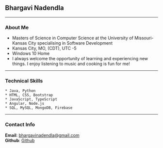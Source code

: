 ## Bhargavi Nadendla

---

### About Me
* Masters of Science in Computer Science at the University of Missouri-Kansas City specialising in Software Development
* Kansas City, MO, (CDT), UTC -5
* Windows 10 Home
* I always welcome the opportunity of learning and experiencing new things. I enjoy listening to music and cooking is fun for me!

---

### Technical Skills
```
* Java, Python
* HTML, CSS, Bootstrap
* JavaScript, TypeScript 
* Angular, Node.js
* SQL, MySQL, MongoDB, Firebase
```

---

### Contact Info
**Email**: bhargavinadendla@gmail.com  
**Github**: [Github](https://github.com/BhargaviNadendla)



